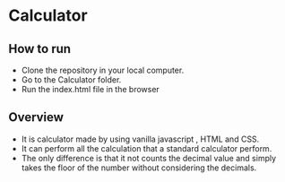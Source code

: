 # Calculator

## How to run
* Clone the repository in your local computer.
* Go to the Calculator folder.
* Run the index.html file in the browser

## Overview
* It is calculator made by using vanilla javascript , HTML and CSS.
* It can perform all the calculation that a standard calculator perform.
* The only difference is that it not counts the decimal value and simply takes the floor of the number without considering the decimals.
